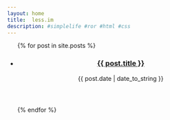 ```yaml
---
layout: home
title: 	less.im
description: #simplelife #ror #html #css
---
```

<section class="main" role="main">
    <ul class="article-list">
{% for post in site.posts %}
      <li>
        <article class="article">
          <header class="article-header">
            <h1 class="article-title"><a class="article-link" href="{{ site.baseurl }}{{ post.url }}">{{ post.title }}</a></h1>
            <time class="article-date">{{ post.date | date_to_string }}</time>
          </header>
        </article>
      </li>  
{% endfor %}
    </ul>
</section>